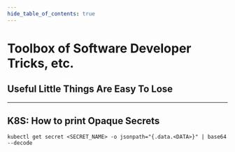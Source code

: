 ```yaml
---
hide_table_of_contents: true
---
```

# Toolbox of Software Developer Tricks, etc.
## Useful Little Things Are Easy To Lose
---
## K8S: How to print Opaque Secrets
```
kubectl get secret <SECRET_NAME> -o jsonpath="{.data.<DATA>}" | base64 --decode
```
